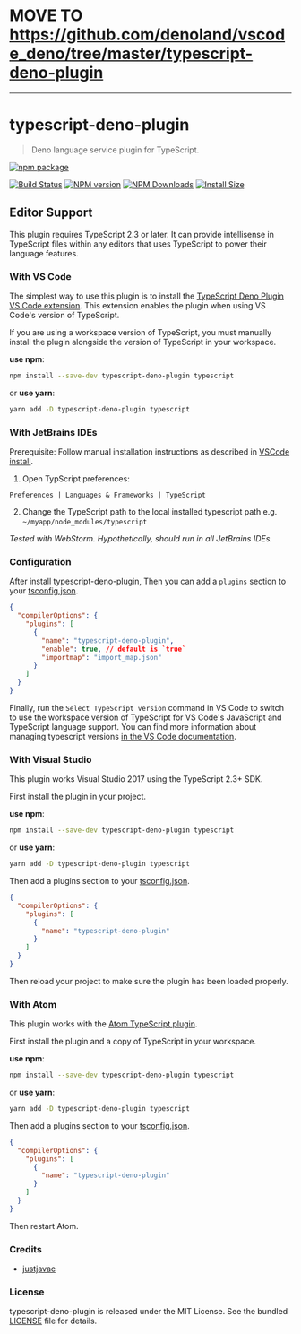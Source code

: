 # **MOVE TO <https://github.com/denoland/vscode_deno/tree/master/typescript-deno-plugin>**

-----------

# typescript-deno-plugin

> Deno language service plugin for TypeScript.

[![npm package](https://nodei.co/npm/typescript-deno-plugin.png?downloads=true&downloadRank=true&stars=true)](https://nodei.co/npm/typescript-deno-plugin/)

[![Build Status](https://travis-ci.com/justjavac/typescript-deno-plugin.svg?branch=master)](https://travis-ci.com/justjavac/typescript-deno-plugin)
[![NPM version](https://img.shields.io/npm/v/typescript-deno-plugin.svg)](https://www.npmjs.com/package/typescript-deno-plugin)
[![NPM Downloads](https://img.shields.io/npm/dm/typescript-deno-plugin.svg?style=flat)](https://npmcharts.com/compare/typescript-deno-plugin?minimal=true)
[![Install Size](https://packagephobia.now.sh/badge?p=typescript-deno-plugin)](https://packagephobia.now.sh/result?p=typescript-deno-plugin)

## Editor Support

This plugin requires TypeScript 2.3 or later. It can provide intellisense in TypeScript files within any editors that uses TypeScript to power their language features.

### With VS Code

The simplest way to use this plugin is to install the [TypeScript Deno Plugin VS Code extension](https://marketplace.visualstudio.com/items?itemName=denoland.vscode-deno). This extension enables the plugin when using VS Code's version of TypeScript.

If you are using a workspace version of TypeScript, you must manually install the plugin alongside the version of TypeScript in your workspace.

**use npm**:

```bash
npm install --save-dev typescript-deno-plugin typescript
```

or **use yarn**:

```bash
yarn add -D typescript-deno-plugin typescript
```

### With JetBrains IDEs

Prerequisite: Follow manual installation instructions as described in [VSCode install](#with-vs-code).

1. Open TypScript preferences:

`Preferences | Languages & Frameworks | TypeScript`

2. Change the TypeScript path to the local installed typescript path e.g. `~/myapp/node_modules/typescript`

*Tested with WebStorm. Hypothetically, should run in all JetBrains IDEs.*

### Configuration

After install typescript-deno-plugin, Then you can add a `plugins` section to your [tsconfig.json](http://www.typescriptlang.org/docs/handbook/tsconfig-json.html).

```json
{
  "compilerOptions": {
    "plugins": [
      {
        "name": "typescript-deno-plugin",
        "enable": true, // default is `true`
        "importmap": "import_map.json"
      }
    ]
  }
}
```

Finally, run the `Select TypeScript version` command in VS Code to switch to use the workspace version of TypeScript for VS Code's JavaScript and TypeScript language support. You can find more information about managing typescript versions [in the VS Code documentation](https://code.visualstudio.com/Docs/languages/typescript#_using-newer-typescript-versions).

### With Visual Studio

This plugin works Visual Studio 2017 using the TypeScript 2.3+ SDK.

First install the plugin in your project.

**use npm**:

```bash
npm install --save-dev typescript-deno-plugin typescript
```

or **use yarn**:

```bash
yarn add -D typescript-deno-plugin typescript
```

Then add a plugins section to your [tsconfig.json](http://www.typescriptlang.org/docs/handbook/tsconfig-json.html).

```json
{
  "compilerOptions": {
    "plugins": [
      {
        "name": "typescript-deno-plugin"
      }
    ]
  }
}
```

Then reload your project to make sure the plugin has been loaded properly.

### With Atom

This plugin works with the [Atom TypeScript plugin](https://atom.io/packages/atom-typescript).

First install the plugin and a copy of TypeScript in your workspace.

**use npm**:

```bash
npm install --save-dev typescript-deno-plugin typescript
```

or **use yarn**:

```bash
yarn add -D typescript-deno-plugin typescript
```

Then add a plugins section to your [tsconfig.json](http://www.typescriptlang.org/docs/handbook/tsconfig-json.html).

```json
{
  "compilerOptions": {
    "plugins": [
      {
        "name": "typescript-deno-plugin"
      }
    ]
  }
}
```

Then restart Atom.

### Credits

- [justjavac](https://github.com/justjavac)

### License

typescript-deno-plugin is released under the MIT License. See the bundled [LICENSE](./LICENSE) file for details.
